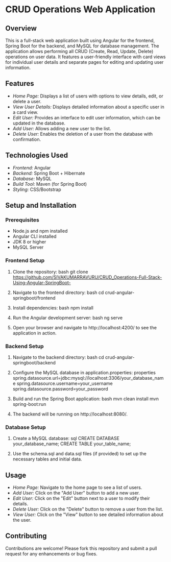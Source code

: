 # CRUD Operations Web Application

## Overview

This is a full-stack web application built using Angular for the frontend, Spring Boot for the backend, and MySQL for database management. The application allows performing all CRUD (Create, Read, Update, Delete) operations on user data. It features a user-friendly interface with card views for individual user details and separate pages for editing and updating user information.

## Features

- *Home Page:* Displays a list of users with options to view details, edit, or delete a user.
- *View User Details:* Displays detailed information about a specific user in a card view.
- *Edit User:* Provides an interface to edit user information, which can be updated in the database.
- *Add User:* Allows adding a new user to the list.
- *Delete User:* Enables the deletion of a user from the database with confirmation.

## Technologies Used

- *Frontend:* Angular
- *Backend:* Spring Boot + Hibernate
- *Database:* MySQL
- *Build Tool:* Maven (for Spring Boot)
- *Styling:* CSS/Bootstrap

## Setup and Installation

### Prerequisites

- Node.js and npm installed
- Angular CLI installed
- JDK 8 or higher
- MySQL Server

### Frontend Setup

1. Clone the repository:
    bash
    git clone https://github.com/SIVAKUMARRAVURU/CRUD_Operations-Full-Stack-Using-Angular-SpringBoot-
    

2. Navigate to the frontend directory:
    bash
    cd crud-angular-springboot/frontend
    

3. Install dependencies:
    bash
    npm install
    

4. Run the Angular development server:
    bash
    ng serve
    

5. Open your browser and navigate to http://localhost:4200/ to see the application in action.

### Backend Setup

1. Navigate to the backend directory:
    bash
    cd crud-angular-springboot/backend
    

2. Configure the MySQL database in application.properties:
    properties
    spring.datasource.url=jdbc:mysql://localhost:3306/your_database_name
    spring.datasource.username=your_username
    spring.datasource.password=your_password
    

3. Build and run the Spring Boot application:
    bash
    mvn clean install
    mvn spring-boot:run
    

4. The backend will be running on http://localhost:8080/.

### Database Setup

1. Create a MySQL database:
    sql
   CREATE DATABASE your_database_name;
   CREATE TABLE your_table_name;
    

3. Use the schema.sql and data.sql files (if provided) to set up the necessary tables and initial data.

## Usage

- *Home Page:* Navigate to the home page to see a list of users.
- *Add User:* Click on the "Add User" button to add a new user.
- *Edit User:* Click on the "Edit" button next to a user to modify their details.
- *Delete User:* Click on the "Delete" button to remove a user from the list.
- *View User:* Click on the "View" button to see detailed information about the user.

## Contributing

Contributions are welcome! Please fork this repository and submit a pull request for any enhancements or bug fixes.
